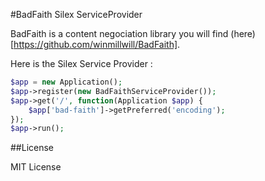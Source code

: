 #BadFaith Silex ServiceProvider

BadFaith is a content negociation library you will find
(here)[https://github.com/winmillwill/BadFaith].

Here is the Silex Service Provider :

```php
$app = new Application();
$app->register(new BadFaithServiceProvider());
$app->get('/', function(Application $app) {
    $app['bad-faith']->getPreferred('encoding');
});
$app->run();
```

##License

MIT License
